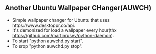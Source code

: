 ## Another Ubuntu Wallpaper CHanger(AUWCH)
- Simple wallpaper changer for Ubuntu that uses https://www.desktoppr.co/api.
- It's demonized for load a wallpaper every hour(thx https://github.com/martinrusev/python-daemon).
- To start "python auwchd.py start".
- To srop "python auwchd.py stop". 